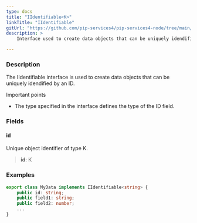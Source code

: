 ```yaml
---
type: docs
title: "IIdentifiable<K>"
linkTitle: "IIdentifiable"
gitUrl: "https://github.com/pip-services4/pip-services4-node/tree/main/pip-services4-data-node"
description: > 
    Interface used to create data objects that can be uniquely idendified by an ID.

---
```


### Description

The IIdentifiable interface is used to create data objects that can be uniquely idendified by an ID.

Important points

- The type specified in the interface defines the type of the ID field.

### Fields

<span class="hide-title-link">

#### id
Unique object identifier of type K.
> **id**: K

### Examples
```typescript
export class MyData implements IIdentifiable<string> {
    public id: string;
    public field1: string;
    public field2: number; 
    ...
}
```

</span>
